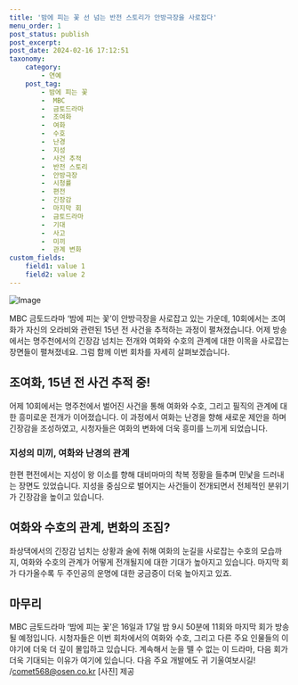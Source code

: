 ```yaml
---
title: '밤에 피는 꽃 선 넘는 반전 스토리가 안방극장을 사로잡다'
menu_order: 1
post_status: publish
post_excerpt: 
post_date: 2024-02-16 17:12:51
taxonomy:
    category:
        - 연예
    post_tag:
        - 밤에 피는 꽃
        -  MBC
        -  금토드라마
        -  조여화
        -  여화
        -  수호
        -  난경
        -  지성
        -  사건 추적
        -  반전 스토리
        -  안방극장
        -  시청률
        -  편전
        -  긴장감
        -  마지막 회
        -  금토드라마
        -  기대
        -  사고
        -  미끼
        -  관계 변화
custom_fields:
    field1: value 1
    field2: value 2
---
```


![Image](https://mimgnews.pstatic.net/image/109/2024/02/11/0005016149_001_20240211111102345.jpg?type=w540)

MBC 금토드라마 ‘밤에 피는 꽃’이 안방극장을 사로잡고 있는 가운데, 10회에서는 조여화가 자신의 오라비와 관련된 15년 전 사건을 추적하는 과정이 펼쳐졌습니다. 어제 방송에서는 명주천에서의 긴장감 넘치는 전개와 여화와 수호의 관계에 대한 이목을 사로잡는 장면들이 펼쳐졌네요. 그럼 함께 이번 회차를 자세히 살펴보겠습니다.
## 조여화, 15년 전 사건 추적 중!
어제 10회에서는 명주천에서 벌어진 사건을 통해 여화와 수호, 그리고 필직의 관계에 대한 흥미로운 전개가 이어졌습니다. 이 과정에서 여화는 난경을 향해 새로운 제안을 하며 긴장감을 조성하였고, 시청자들은 여화의 변화에 더욱 흥미를 느끼게 되었습니다.
### 지성의 미끼, 여화와 난경의 관계
한편 편전에서는 지성이 왕 이소를 향해 대비마마의 착복 정황을 들추며 민낯을 드러내는 장면도 있었습니다. 지성을 중심으로 벌어지는 사건들이 전개되면서 전체적인 분위기가 긴장감을 높이고 있습니다.
## 여화와 수호의 관계, 변화의 조짐?
좌상댁에서의 긴장감 넘치는 상황과 술에 취해 여화의 눈길을 사로잡는 수호의 모습까지, 여화와 수호의 관계가 어떻게 전개될지에 대한 기대가 높아지고 있습니다. 마지막 회가 다가올수록 두 주인공의 운명에 대한 궁금증이 더욱 높아지고 있죠.
## 마무리
MBC 금토드라마 ‘밤에 피는 꽃’은 16일과 17일 밤 9시 50분에 11회와 마지막 회가 방송될 예정입니다. 시청자들은 이번 회차에서의 여화와 수호, 그리고 다른 주요 인물들의 이야기에 더욱 더 깊이 몰입하고 있습니다. 계속해서 눈을 뗄 수 없는 이 드라마, 다음 회가 더욱 기대되는 이유가 여기에 있습니다. 다음 주요 개발에도 귀 기울여보시길!
/comet568@osen.co.kr
[사진] 제공
